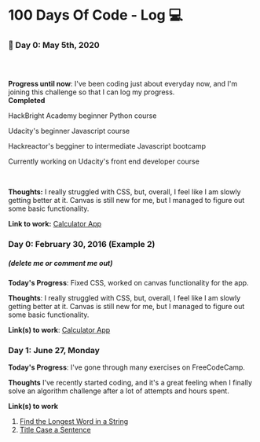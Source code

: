 # 100 Days Of Code  - Log :computer:

### :calendar: Day 0: May 5th, 2020 
##### <br>

**Progress until now**: I've been coding just about everyday now, and I'm joining this challenge so that I can log my progress.  
**Completed**
<p>HackBright Academy beginner Python course</p>
<p>Udacity's beginner Javascript course</p>
<p>Hackreactor's begginer to intermediate Javascript bootcamp</p>
<p>Currently working on Udacity's front end developer course</p>
<br>




**Thoughts:** I really struggled with CSS, but, overall, I feel like I am slowly getting better at it. Canvas is still new for me, but I managed to figure out some basic functionality.

**Link to work:** [Calculator App](http://www.example.com)

### Day 0: February 30, 2016 (Example 2)
##### (delete me or comment me out)

**Today's Progress**: Fixed CSS, worked on canvas functionality for the app.

**Thoughts**: I really struggled with CSS, but, overall, I feel like I am slowly getting better at it. Canvas is still new for me, but I managed to figure out some basic functionality.

**Link(s) to work**: [Calculator App](http://www.example.com)


### Day 1: June 27, Monday

**Today's Progress**: I've gone through many exercises on FreeCodeCamp.

**Thoughts** I've recently started coding, and it's a great feeling when I finally solve an algorithm challenge after a lot of attempts and hours spent.

**Link(s) to work**
1. [Find the Longest Word in a String](https://www.freecodecamp.com/challenges/find-the-longest-word-in-a-string)
2. [Title Case a Sentence](https://www.freecodecamp.com/challenges/title-case-a-sentence)
